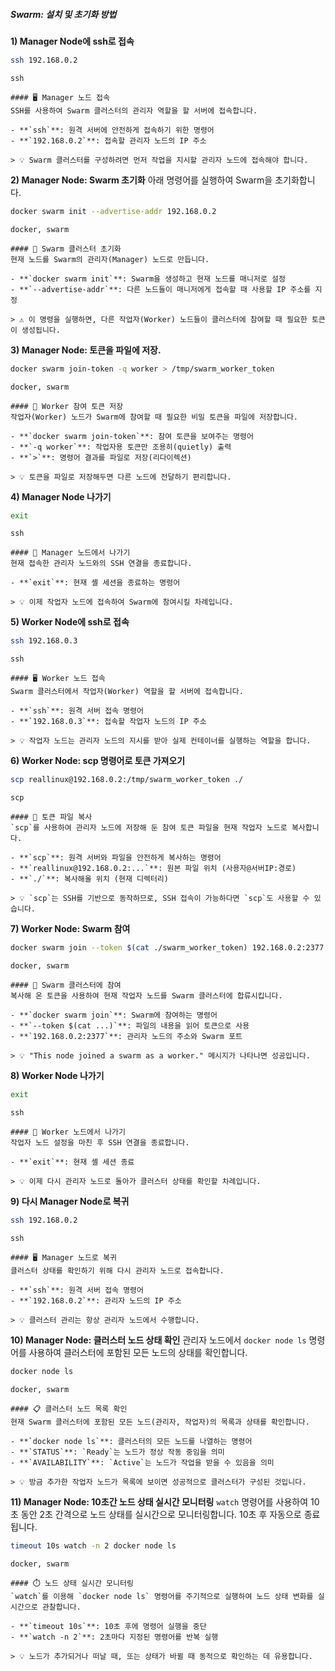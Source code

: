 ##### Swarm: 설치 및 초기화 방법 #####


**1) Manager Node에 ssh로 접속**

```bash
ssh 192.168.0.2
```

```tech
ssh
```

```desc
#### 🖥️ Manager 노드 접속
SSH를 사용하여 Swarm 클러스터의 관리자 역할을 할 서버에 접속합니다.

- **`ssh`**: 원격 서버에 안전하게 접속하기 위한 명령어
- **`192.168.0.2`**: 접속할 관리자 노드의 IP 주소

> 💡 Swarm 클러스터를 구성하려면 먼저 작업을 지시할 관리자 노드에 접속해야 합니다.
```

**2) Manager Node: Swarm 초기화**
아래 명령어를 실행하여 Swarm을 초기화합니다.

```bash
docker swarm init --advertise-addr 192.168.0.2
```

```tech
docker, swarm
```

```desc
#### 🚀 Swarm 클러스터 초기화
현재 노드를 Swarm의 관리자(Manager) 노드로 만듭니다.

- **`docker swarm init`**: Swarm을 생성하고 현재 노드를 매니저로 설정
- **`--advertise-addr`**: 다른 노드들이 매니저에게 접속할 때 사용할 IP 주소를 지정

> ⚠️ 이 명령을 실행하면, 다른 작업자(Worker) 노드들이 클러스터에 참여할 때 필요한 토큰이 생성됩니다.
```

**3) Manager Node: 토큰을 파일에 저장.**

```bash
docker swarm join-token -q worker > /tmp/swarm_worker_token
```

```tech
docker, swarm
```

```desc
#### 🔑 Worker 참여 토큰 저장
작업자(Worker) 노드가 Swarm에 참여할 때 필요한 비밀 토큰을 파일에 저장합니다.

- **`docker swarm join-token`**: 참여 토큰을 보여주는 명령어
- **`-q worker`**: 작업자용 토큰만 조용히(quietly) 출력
- **`>`**: 명령어 결과를 파일로 저장(리다이렉션)

> 💡 토큰을 파일로 저장해두면 다른 노드에 전달하기 편리합니다.
```

**4) Manager Node 나가기**

```bash
exit
```

```tech
ssh
```

```desc
#### 🚪 Manager 노드에서 나가기
현재 접속한 관리자 노드와의 SSH 연결을 종료합니다.

- **`exit`**: 현재 셸 세션을 종료하는 명령어

> 💡 이제 작업자 노드에 접속하여 Swarm에 참여시킬 차례입니다.
```

**5) Worker Node에 ssh로 접속**

```bash
ssh 192.168.0.3
```

```tech
ssh
```

```desc
#### 🖥️ Worker 노드 접속
Swarm 클러스터에서 작업자(Worker) 역할을 할 서버에 접속합니다.

- **`ssh`**: 원격 서버 접속 명령어
- **`192.168.0.3`**: 접속할 작업자 노드의 IP 주소

> 💡 작업자 노드는 관리자 노드의 지시를 받아 실제 컨테이너를 실행하는 역할을 합니다.
```

**6) Worker Node: scp 명령어로 토큰 가져오기**

```bash
scp reallinux@192.168.0.2:/tmp/swarm_worker_token ./
```

```tech
scp
```

```desc
#### 📂 토큰 파일 복사
`scp`를 사용하여 관리자 노드에 저장해 둔 참여 토큰 파일을 현재 작업자 노드로 복사합니다.

- **`scp`**: 원격 서버와 파일을 안전하게 복사하는 명령어
- **`reallinux@192.168.0.2:...`**: 원본 파일 위치 (사용자@서버IP:경로)
- **`./`**: 복사해올 위치 (현재 디렉터리)

> 💡 `scp`는 SSH를 기반으로 동작하므로, SSH 접속이 가능하다면 `scp`도 사용할 수 있습니다.
```

**7) Worker Node: Swarm 참여**

```bash
docker swarm join --token $(cat ./swarm_worker_token) 192.168.0.2:2377
```

```tech
docker, swarm
```

```desc
#### 🤝 Swarm 클러스터에 참여
복사해 온 토큰을 사용하여 현재 작업자 노드를 Swarm 클러스터에 합류시킵니다.

- **`docker swarm join`**: Swarm에 참여하는 명령어
- **`--token $(cat ...)`**: 파일의 내용을 읽어 토큰으로 사용
- **`192.168.0.2:2377`**: 관리자 노드의 주소와 Swarm 포트

> 💡 "This node joined a swarm as a worker." 메시지가 나타나면 성공입니다.
```

**8) Worker Node 나가기**

```bash
exit
```

```tech
ssh
```

```desc
#### 🚪 Worker 노드에서 나가기
작업자 노드 설정을 마친 후 SSH 연결을 종료합니다.

- **`exit`**: 현재 셸 세션 종료

> 💡 이제 다시 관리자 노드로 돌아가 클러스터 상태를 확인할 차례입니다.
```

**9) 다시 Manager Node로 복귀**

```bash
ssh 192.168.0.2
```

```tech
ssh
```

```desc
#### 🖥️ Manager 노드로 복귀
클러스터 상태를 확인하기 위해 다시 관리자 노드로 접속합니다.

- **`ssh`**: 원격 서버 접속 명령어
- **`192.168.0.2`**: 관리자 노드의 IP 주소

> 💡 클러스터 관리는 항상 관리자 노드에서 수행합니다.
```

**10) Manager Node: 클러스터 노드 상태 확인**
관리자 노드에서 `docker node ls` 명령어를 사용하여 클러스터에 포함된 모든 노드의 상태를 확인합니다.

```bash
docker node ls
```

```tech
docker, swarm
```

```desc
#### 📋 클러스터 노드 목록 확인
현재 Swarm 클러스터에 포함된 모든 노드(관리자, 작업자)의 목록과 상태를 확인합니다.

- **`docker node ls`**: 클러스터의 모든 노드를 나열하는 명령어
- **`STATUS`**: `Ready`는 노드가 정상 작동 중임을 의미
- **`AVAILABILITY`**: `Active`는 노드가 작업을 받을 수 있음을 의미

> 💡 방금 추가한 작업자 노드가 목록에 보이면 성공적으로 클러스터가 구성된 것입니다.
```

**11) Manager Node: 10초간 노드 상태 실시간 모니터링**
`watch` 명령어를 사용하여 10초 동안 2초 간격으로 노드 상태를 실시간으로 모니터링합니다. 10초 후 자동으로 종료됩니다.

```bash
timeout 10s watch -n 2 docker node ls
```

```tech
docker, swarm
```

```desc
#### ⏱️ 노드 상태 실시간 모니터링
`watch`를 이용해 `docker node ls` 명령어를 주기적으로 실행하여 노드 상태 변화를 실시간으로 관찰합니다.

- **`timeout 10s`**: 10초 후에 명령어 실행을 중단
- **`watch -n 2`**: 2초마다 지정된 명령어를 반복 실행

> 💡 노드가 추가되거나 떠날 때, 또는 상태가 바뀔 때 동적으로 확인하는 데 유용합니다.
```
